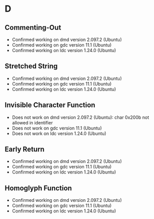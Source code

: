 # D

## Commenting-Out

- Confirmed working on dmd version 2.097.2 (Ubuntu)
- Confirmed working on gdc version 11.1 (Ubuntu)
- Confirmed working on ldc version 1.24.0 (Ubuntu)

## Stretched String

- Confirmed working on dmd version 2.097.2 (Ubuntu)
- Confirmed working on gdc version 11.1 (Ubuntu)
- Confirmed working on ldc version 1.24.0 (Ubuntu)

## Invisible Character Function

- Does not work on dmd version 2.097.2 (Ubuntu): char 0x200b not allowed in identifier
- Does not work on gdc version 11.1 (Ubuntu)
- Does not work on ldc version 1.24.0 (Ubuntu)

## Early Return

- Confirmed working on dmd version 2.097.2 (Ubuntu)
- Confirmed working on gdc version 11.1 (Ubuntu)
- Confirmed working on ldc version 1.24.0 (Ubuntu)

## Homoglyph Function

- Confirmed working on dmd version 2.097.2 (Ubuntu)
- Confirmed working on gdc version 11.1 (Ubuntu)
- Confirmed working on ldc version 1.24.0 (Ubuntu)
